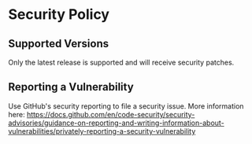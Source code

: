 # Security Policy

## Supported Versions

Only the latest release is supported and will receive security patches.

## Reporting a Vulnerability

Use GitHub's security reporting to file a security issue. More information here: https://docs.github.com/en/code-security/security-advisories/guidance-on-reporting-and-writing-information-about-vulnerabilities/privately-reporting-a-security-vulnerability
